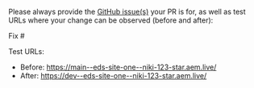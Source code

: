 Please always provide the [GitHub issue(s)](../issues) your PR is for, as well as test URLs where your change can be observed (before and after):

Fix #<gh-issue-id>

Test URLs:
- Before: https://main--eds-site-one--niki-123-star.aem.live/
- After: https://dev--eds-site-one--niki-123-star.aem.live/
